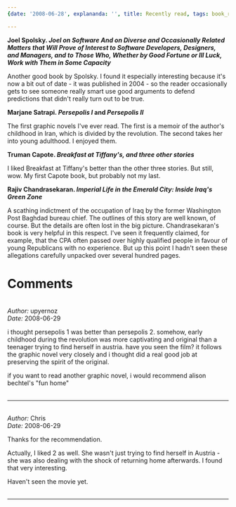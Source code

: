 ```yaml
---
{date: '2008-06-28', explananda: '', title: Recently read, tags: book_reviews}

---
```

<strong>Joel Spolsky.  <em>Joel on Software And on Diverse and Occasionally Related Matters that Will Prove of Interest to Software Developers, Designers, and Managers, and to Those Who, Whether by Good Fortune or Ill Luck, Work with Them in Some Capacity</em></strong>

Another good book by Spolsky.  I found it especially interesting because it's now a bit out of date - it was published in 2004 - so the reader occasionally gets to see someone really smart use good arguments to defend predictions that didn't really turn out to be true.

<strong>Marjane Satrapi.  <em>Persepolis I</em> and <em>Persepolis II</em></strong>

The first graphic novels I've ever read.  The first is a memoir of the author's childhood in Iran, which is divided by the revolution.  The second takes her into young adulthood.  I enjoyed them.

<strong>Truman Capote.  <em>Breakfast at Tiffany's, and three other stories</em></strong>

I liked Breakfast at Tiffany's better than the other three stories.  But still, wow.  My first Capote book, but probably not my last.

<strong>Rajiv Chandrasekaran.  <em>Imperial Life in the Emerald City: Inside Iraq's Green Zone</em></strong>

A scathing indictment of the occupation of Iraq by the former Washington Post Baghdad bureau chief.  The outlines of this story are well known, of course.  But the details are often lost in the big picture.  Chandrasekaran's book is very helpful in this respect.  I've seen it frequently claimed, for example, that the CPA often passed over highly qualified people in favour of young Republicans with no experience.  But up this point I hadn't seen these allegations carefully unpacked over several hundred pages.


<h1>Comments</h1>


<br/>
<em>Author:</em> upyernoz
<br/><em>Date:</em> 2008-06-29

i thought persepolis 1 was better than persepolis 2. somehow, early childhood during the revolution was more captivating and original than a teenager trying to find herself in austria. have you seen the film? it follows the graphic novel very closely and i thought did a real good job at preserving the spirit of the original.

if you want to read another graphic novel, i would recommend alison bechtel's "fun home"
<br/>
<br/>

*******************************************************************************



<br/>
<em>Author:</em> Chris
<br/><em>Date:</em> 2008-06-29

Thanks for the recommendation.

Actually, I liked 2 as well.  She wasn't just trying to find herself in Austria - she was also dealing with the shock of returning home afterwards.  I found that very interesting.

Haven't seen the movie yet.
<br/>
<br/>

*******************************************************************************
